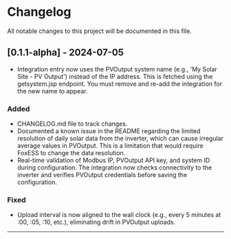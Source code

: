 # Changelog

All notable changes to this project will be documented in this file.


## [0.1.1-alpha] - 2024-07-05
- Integration entry now uses the PVOutput system name (e.g., 'My Solar Site - PV Output') instead of the IP address. This is fetched using the getsystem.jsp endpoint. You must remove and re-add the integration for the new name to appear.

### Added
- CHANGELOG.md file to track changes.
- Documented a known issue in the README regarding the limited resolution of daily solar data from the inverter, which can cause irregular average values in PVOutput. This is a limitation that would require FoxESS to change the data resolution.
- Real-time validation of Modbus IP, PVOutput API key, and system ID during configuration. The integration now checks connectivity to the inverter and verifies PVOutput credentials before saving the configuration.

### Fixed
- Upload interval is now aligned to the wall clock (e.g., every 5 minutes at :00, :05, :10, etc.), eliminating drift in PVOutput uploads.

--- 
